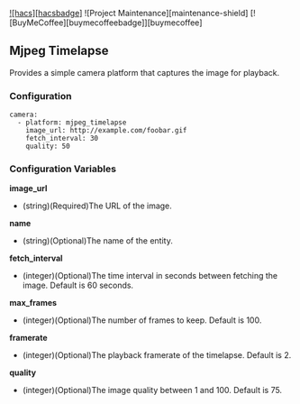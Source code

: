 [![hacs][hacsbadge]](hacs)
![Project Maintenance][maintenance-shield]
[![BuyMeCoffee][buymecoffeebadge]][buymecoffee]

## Mjpeg Timelapse

Provides a simple camera platform that captures the image for playback.

### Configuration
```
camera:
  - platform: mjpeg_timelapse
    image_url: http://example.com/foobar.gif
    fetch_interval: 30
    quality: 50
```

### Configuration Variables

**image_url**
- (string)(Required)The URL of the image.

**name**
- (string)(Optional)The name of the entity.

**fetch_interval**
- (integer)(Optional)The time interval in seconds between fetching the image. Default is 60 seconds.

**max_frames**
- (integer)(Optional)The number of frames to keep. Default is 100.

**framerate**
- (integer)(Optional)The playback framerate of the timelapse. Default is 2.

**quality**
- (integer)(Optional)The image quality between 1 and 100. Default is 75.
